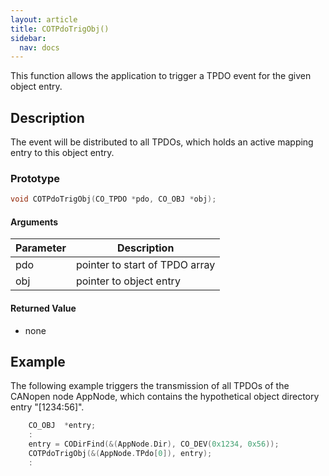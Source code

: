 ```yaml
---
layout: article
title: COTPdoTrigObj()
sidebar:
  nav: docs
---
```


This function allows the application to trigger a TPDO event for the given object entry.

<!--more-->

## Description

The event will be distributed to all TPDOs, which holds an active mapping entry to this object entry.

### Prototype

```c
void COTPdoTrigObj(CO_TPDO *pdo, CO_OBJ *obj);
```

#### Arguments

| Parameter | Description |
| --- | --- |
| pdo | pointer to start of TPDO array |
| obj | pointer to object entry |

#### Returned Value

- none

## Example

The following example triggers the transmission of all TPDOs of the CANopen node AppNode, which contains the hypothetical object directory entry "[1234:56]".

```c
    CO_OBJ  *entry;
    :
    entry = CODirFind(&(AppNode.Dir), CO_DEV(0x1234, 0x56));
    COTPdoTrigObj(&(AppNode.TPdo[0]), entry);
    :
```
